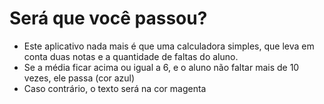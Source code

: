 # Será que você passou?

 - Este aplicativo nada mais é que uma calculadora simples, que leva em conta duas notas e a quantidade de faltas do aluno.
 - Se a média ficar acima ou igual a 6, e o aluno não faltar mais de 10 vezes, ele passa (cor azul)
 - Caso contrário, o texto será na cor magenta
